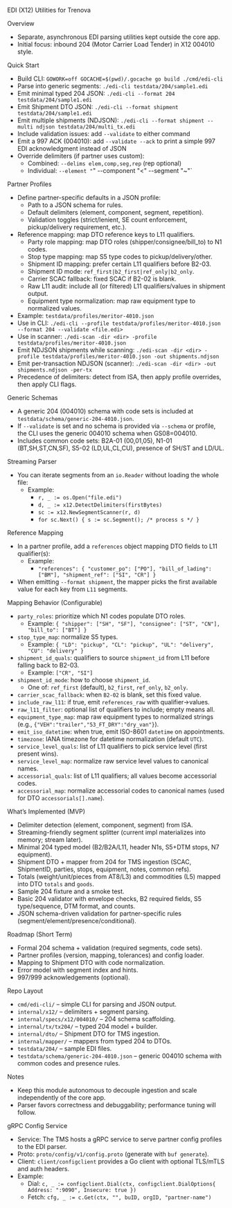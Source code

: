 EDI (X12) Utilities for Trenova

Overview

- Separate, asynchronous EDI parsing utilities kept outside the core app.
- Initial focus: inbound 204 (Motor Carrier Load Tender) in X12 004010 style.

Quick Start

- Build CLI: `GOWORK=off GOCACHE=$(pwd)/.gocache go build ./cmd/edi-cli`
- Parse into generic segments: `./edi-cli testdata/204/sample1.edi`
- Emit minimal typed 204 JSON: `./edi-cli --format 204 testdata/204/sample1.edi`
- Emit Shipment DTO JSON: `./edi-cli --format shipment testdata/204/sample1.edi`
- Emit multiple shipments (NDJSON): `./edi-cli --format shipment --multi ndjson testdata/204/multi_tx.edi`
- Include validation issues: add `--validate` to either command
- Emit a 997 ACK (004010): add `--validate --ack` to print a simple 997 EDI acknowledgment instead of JSON
- Override delimiters (if partner uses custom):
  - Combined: `--delims elem,comp,seg,rep` (rep optional)
  - Individual: `--element "`" --component "<" --segment "~"`

Partner Profiles

- Define partner-specific defaults in a JSON profile:
  - Path to a JSON schema for rules.
  - Default delimiters (element, component, segment, repetition).
  - Validation toggles (strict/lenient, SE count enforcement, pickup/delivery requirement, etc.).
- Reference mapping: map DTO reference keys to L11 qualifiers.
  - Party role mapping: map DTO roles (shipper/consignee/bill_to) to N1 codes.
  - Stop type mapping: map S5 type codes to pickup/delivery/other.
  - Shipment ID mapping: prefer certain L11 qualifiers before B2-03.
  - Shipment ID mode: `ref_first|b2_first|ref_only|b2_only`.
  - Carrier SCAC fallback: fixed SCAC if B2-02 is blank.
  - Raw L11 audit: include all (or filtered) L11 qualifiers/values in shipment output.
  - Equipment type normalization: map raw equipment type to normalized values.
- Example: `testdata/profiles/meritor-4010.json`
- Use in CLI: `./edi-cli --profile testdata/profiles/meritor-4010.json --format 204 --validate <file.edi>`
- Use in scanner: `./edi-scan -dir <dir> -profile testdata/profiles/meritor-4010.json`
- Emit NDJSON shipments while scanning: `./edi-scan -dir <dir> -profile testdata/profiles/meritor-4010.json -out shipments.ndjson`
- Emit per-transaction NDJSON (scanner): `./edi-scan -dir <dir> -out shipments.ndjson -per-tx`
- Precedence of delimiters: detect from ISA, then apply profile overrides, then apply CLI flags.

Generic Schemas

- A generic 204 (004010) schema with code sets is included at `testdata/schema/generic-204-4010.json`.
- If `--validate` is set and no schema is provided via `--schema` or profile, the CLI uses the generic 004010 schema when GS08=004010.
- Includes common code sets: B2A-01 (00,01,05), N1-01 (BT,SH,ST,CN,SF), S5-02 (LD,UL,CL,CU), presence of SH/ST and LD/UL.

Streaming Parser

- You can iterate segments from an `io.Reader` without loading the whole file:
  - Example:
    - `r, _ := os.Open("file.edi")`
    - `d, _ := x12.DetectDelimiters(firstBytes)`
    - `sc := x12.NewSegmentScanner(r, d)`
    - `for sc.Next() { s := sc.Segment(); /* process s */ }`

Reference Mapping

- In a partner profile, add a `references` object mapping DTO fields to L11 qualifier(s):
  - Example:
    - `"references": { "customer_po": ["PO"], "bill_of_lading": ["BM"], "shipment_ref": ["SI", "CR"] }`
- When emitting `--format shipment`, the mapper picks the first available value for each key from `L11` segments.

Mapping Behavior (Configurable)

- `party_roles`: prioritize which N1 codes populate DTO roles.
  - Example: `{ "shipper": ["SH", "SF"], "consignee": ["ST", "CN"], "bill_to": ["BT"] }`
- `stop_type_map`: normalize S5 types.
  - Example: `{ "LD": "pickup", "CL": "pickup", "UL": "delivery", "CU": "delivery" }`
- `shipment_id_quals`: qualifiers to source `shipment_id` from L11 before falling back to B2-03.
  - Example: `["CR", "SI"]`
- `shipment_id_mode`: how to choose `shipment_id`.
  - One of: `ref_first` (default), `b2_first`, `ref_only`, `b2_only`.
- `carrier_scac_fallback`: when `B2-02` is blank, set this fixed value.
- `include_raw_l11`: if true, emit `references_raw` with qualifier→values.
- `raw_l11_filter`: optional list of qualifiers to include; empty means all.
- `equipment_type_map`: map raw equipment types to normalized strings (e.g., `{"VEH":"trailer","53_FT_DRY":"dry_van"}`).
- `emit_iso_datetime`: when true, emit ISO-8601 `datetime` on appointments.
- `timezone`: IANA timezone for datetime normalization (default `UTC`).
- `service_level_quals`: list of L11 qualifiers to pick service level (first present wins).
- `service_level_map`: normalize raw service level values to canonical names.
- `accessorial_quals`: list of L11 qualifiers; all values become accessorial codes.
- `accessorial_map`: normalize accessorial codes to canonical names (used for DTO `accessorials[].name`).

What’s Implemented (MVP)

- Delimiter detection (element, component, segment) from ISA.
- Streaming-friendly segment splitter (current impl materializes into memory; stream later).
- Minimal 204 typed model (B2/B2A/L11, header N1s, S5+DTM stops, N7 equipment).
- Shipment DTO + mapper from 204 for TMS ingestion (SCAC, ShipmentID, parties, stops, equipment, notes, common refs).
- Totals (weight/unit/pieces from AT8/L3) and commodities (L5) mapped into DTO `totals` and `goods`.
- Sample 204 fixture and a smoke test.
- Basic 204 validator with envelope checks, B2 required fields, S5 type/sequence, DTM format, and counts.
- JSON schema-driven validation for partner-specific rules (segment/element/presence/conditional).

Roadmap (Short Term)

- Formal 204 schema + validation (required segments, code sets).
- Partner profiles (version, mapping, tolerances) and config loader.
- Mapping to Shipment DTO with code normalization.
- Error model with segment index and hints.
- 997/999 acknowledgements (optional).

Repo Layout

- `cmd/edi-cli/` – simple CLI for parsing and JSON output.
- `internal/x12/` – delimiters + segment parsing.
- `internal/specs/x12/004010/` – 204 schema scaffolding.
- `internal/tx/tx204/` – typed 204 model + builder.
- `internal/dto/` – Shipment DTO for TMS ingestion.
- `internal/mapper/` – mappers from typed 204 to DTOs.
- `testdata/204/` – sample EDI files.
- `testdata/schema/generic-204-4010.json` – generic 004010 schema with common codes and presence rules.

Notes

- Keep this module autonomous to decouple ingestion and scale independently of the core app.
- Parser favors correctness and debuggability; performance tuning will follow.

gRPC Config Service

- Service: The TMS hosts a gRPC service to serve partner config profiles to the EDI parser.
- Proto: `proto/config/v1/config.proto` (generate with `buf generate`).
- Client: `client/configclient` provides a Go client with optional TLS/mTLS and auth headers.
- Example:
  - Dial: `c, _ := configclient.Dial(ctx, configclient.DialOptions{ Address: ":9090", Insecure: true })`
  - Fetch: `cfg, _ := c.Get(ctx, "", buID, orgID, "partner-name")`
